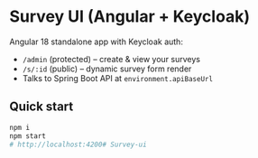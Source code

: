 # Survey UI (Angular + Keycloak)

Angular 18 standalone app with Keycloak auth:
- `/admin` (protected) – create & view your surveys
- `/s/:id` (public) – dynamic survey form render
- Talks to Spring Boot API at `environment.apiBaseUrl`

## Quick start

```bash
npm i
npm start
# http://localhost:4200#   S u r v e y - u i  
 